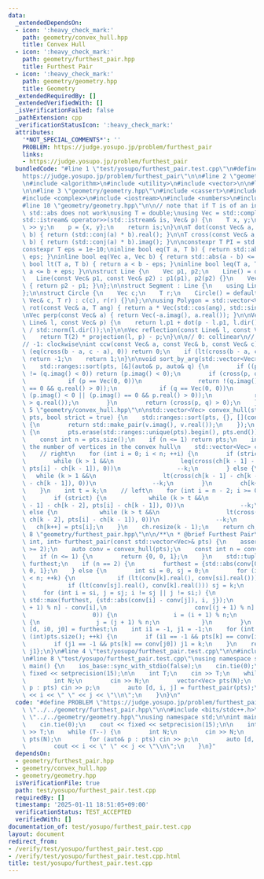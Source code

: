 ```yaml
---
data:
  _extendedDependsOn:
  - icon: ':heavy_check_mark:'
    path: geometry/convex_hull.hpp
    title: Convex Hull
  - icon: ':heavy_check_mark:'
    path: geometry/furthest_pair.hpp
    title: Furthest Pair
  - icon: ':heavy_check_mark:'
    path: geometry/geometry.hpp
    title: Geometry
  _extendedRequiredBy: []
  _extendedVerifiedWith: []
  _isVerificationFailed: false
  _pathExtension: cpp
  _verificationStatusIcon: ':heavy_check_mark:'
  attributes:
    '*NOT_SPECIAL_COMMENTS*': ''
    PROBLEM: https://judge.yosupo.jp/problem/furthest_pair
    links:
    - https://judge.yosupo.jp/problem/furthest_pair
  bundledCode: "#line 1 \"test/yosupo/furthest_pair.test.cpp\"\n#define PROBLEM \"\
    https://judge.yosupo.jp/problem/furthest_pair\"\n\n#line 2 \"geometry/furthest_pair.hpp\"\
    \n#include <algorithm>\n#include <utility>\n#include <vector>\n\n#line 3 \"geometry/convex_hull.hpp\"\
    \n\n#line 3 \"geometry/geometry.hpp\"\n#include <cassert>\n#include <cmath>\n\
    #include <complex>\n#include <iostream>\n#include <numbers>\n#include <numeric>\n\
    #line 10 \"geometry/geometry.hpp\"\n\n// note that if T is of an integer type,\
    \ std::abs does not work\nusing T = double;\nusing Vec = std::complex<T>;\n\n\
    std::istream& operator>>(std::istream& is, Vec& p) {\n    T x, y;\n    is >> x\
    \ >> y;\n    p = {x, y};\n    return is;\n}\n\nT dot(const Vec& a, const Vec&\
    \ b) { return (std::conj(a) * b).real(); }\n\nT cross(const Vec& a, const Vec&\
    \ b) { return (std::conj(a) * b).imag(); }\n\nconstexpr T PI = std::numbers::pi_v<T>;\n\
    constexpr T eps = 1e-10;\ninline bool eq(T a, T b) { return std::abs(a - b) <=\
    \ eps; }\ninline bool eq(Vec a, Vec b) { return std::abs(a - b) <= eps; }\ninline\
    \ bool lt(T a, T b) { return a < b - eps; }\ninline bool leq(T a, T b) { return\
    \ a <= b + eps; }\n\nstruct Line {\n    Vec p1, p2;\n    Line() = default;\n \
    \   Line(const Vec& p1, const Vec& p2) : p1(p1), p2(p2) {}\n    Vec dir() const\
    \ { return p2 - p1; }\n};\n\nstruct Segment : Line {\n    using Line::Line;\n\
    };\n\nstruct Circle {\n    Vec c;\n    T r;\n    Circle() = default;\n    Circle(const\
    \ Vec& c, T r) : c(c), r(r) {}\n};\n\nusing Polygon = std::vector<Vec>;\n\nVec\
    \ rot(const Vec& a, T ang) { return a * Vec(std::cos(ang), std::sin(ang)); }\n\
    \nVec perp(const Vec& a) { return Vec(-a.imag(), a.real()); }\n\nVec projection(const\
    \ Line& l, const Vec& p) {\n    return l.p1 + dot(p - l.p1, l.dir()) * l.dir()\
    \ / std::norm(l.dir());\n}\n\nVec reflection(const Line& l, const Vec& p) {\n\
    \    return T(2) * projection(l, p) - p;\n}\n\n// 0: collinear\n// 1: counter-clockwise\n\
    // -1: clockwise\nint ccw(const Vec& a, const Vec& b, const Vec& c) {\n    if\
    \ (eq(cross(b - a, c - a), 0)) return 0;\n    if (lt(cross(b - a, c - a), 0))\
    \ return -1;\n    return 1;\n}\n\nvoid sort_by_arg(std::vector<Vec>& pts) {\n\
    \    std::ranges::sort(pts, [&](auto& p, auto& q) {\n        if ((p.imag() < 0)\
    \ != (q.imag() < 0)) return (p.imag() < 0);\n        if (cross(p, q) == 0) {\n\
    \            if (p == Vec(0, 0))\n                return !(q.imag() < 0 || (q.imag()\
    \ == 0 && q.real() > 0));\n            if (q == Vec(0, 0))\n                return\
    \ (p.imag() < 0 || (p.imag() == 0 && p.real() > 0));\n            return (p.real()\
    \ > q.real());\n        }\n        return (cross(p, q) > 0);\n    });\n}\n#line\
    \ 5 \"geometry/convex_hull.hpp\"\n\nstd::vector<Vec> convex_hull(std::vector<Vec>\
    \ pts, bool strict = true) {\n    std::ranges::sort(pts, {}, [](const Vec& v)\
    \ {\n        return std::make_pair(v.imag(), v.real());\n    });\n    if (strict)\
    \ {\n        pts.erase(std::ranges::unique(pts).begin(), pts.end());\n    }\n\
    \    const int n = pts.size();\n    if (n <= 1) return pts;\n    int k = 0;  //\
    \ the number of vertices in the convex hull\n    std::vector<Vec> ch(2 * n);\n\
    \    // right\n    for (int i = 0; i < n; ++i) {\n        if (strict) {\n    \
    \        while (k > 1 &&\n                   leq(cross(ch[k - 1] - ch[k - 2],\
    \ pts[i] - ch[k - 1]), 0))\n                --k;\n        } else {\n         \
    \   while (k > 1 &&\n                   lt(cross(ch[k - 1] - ch[k - 2], pts[i]\
    \ - ch[k - 1]), 0))\n                --k;\n        }\n        ch[k++] = pts[i];\n\
    \    }\n    int t = k;\n    // left\n    for (int i = n - 2; i >= 0; --i) {\n\
    \        if (strict) {\n            while (k > t &&\n                   leq(cross(ch[k\
    \ - 1] - ch[k - 2], pts[i] - ch[k - 1]), 0))\n                --k;\n        }\
    \ else {\n            while (k > t &&\n                   lt(cross(ch[k - 1] -\
    \ ch[k - 2], pts[i] - ch[k - 1]), 0))\n                --k;\n        }\n     \
    \   ch[k++] = pts[i];\n    }\n    ch.resize(k - 1);\n    return ch;\n}\n#line\
    \ 8 \"geometry/furthest_pair.hpp\"\n\n/**\n * @brief Furthest Pair\n */\nstd::tuple<T,\
    \ int, int> furthest_pair(const std::vector<Vec>& pts) {\n    assert(pts.size()\
    \ >= 2);\n    auto conv = convex_hull(pts);\n    const int n = conv.size();\n\
    \    if (n <= 1) {\n        return {0, 0, 1};\n    }\n    std::tuple<T, int, int>\
    \ furthest;\n    if (n == 2) {\n        furthest = {std::abs(conv[0] - conv[1]),\
    \ 0, 1};\n    } else {\n        int si = 0, sj = 0;\n        for (int k = 0; k\
    \ < n; ++k) {\n            if (lt(conv[k].real(), conv[si].real())) si = k;\n\
    \            if (lt(conv[sj].real(), conv[k].real())) sj = k;\n        }\n   \
    \     for (int i = si, j = sj; i != sj || j != si;) {\n            furthest =\
    \ std::max(furthest, {std::abs(conv[i] - conv[j]), i, j});\n            if (lt(cross(conv[(i\
    \ + 1) % n] - conv[i],\n                         conv[(j + 1) % n] - conv[j]),\n\
    \                   0)) {\n                i = (i + 1) % n;\n            } else\
    \ {\n                j = (j + 1) % n;\n            }\n        }\n    }\n    auto\
    \ [d, i0, j0] = furthest;\n    int i1 = -1, j1 = -1;\n    for (int k = 0; k <\
    \ (int)pts.size(); ++k) {\n        if (i1 == -1 && pts[k] == conv[i0]) i1 = k;\n\
    \        if (j1 == -1 && pts[k] == conv[j0]) j1 = k;\n    }\n    return {d, i1,\
    \ j1};\n}\n#line 4 \"test/yosupo/furthest_pair.test.cpp\"\n\n#include <bits/stdc++.h>\n\
    \n#line 8 \"test/yosupo/furthest_pair.test.cpp\"\nusing namespace std;\n\nint\
    \ main() {\n    ios_base::sync_with_stdio(false);\n    cin.tie(0);\n    cout <<\
    \ fixed << setprecision(15);\n\n    int T;\n    cin >> T;\n    while (T--) {\n\
    \        int N;\n        cin >> N;\n        vector<Vec> pts(N);\n        for (auto&\
    \ p : pts) cin >> p;\n        auto [d, i, j] = furthest_pair(pts);\n        cout\
    \ << i << \" \" << j << \"\\n\";\n    }\n}\n"
  code: "#define PROBLEM \"https://judge.yosupo.jp/problem/furthest_pair\"\n\n#include\
    \ \"../../geometry/furthest_pair.hpp\"\n\n#include <bits/stdc++.h>\n\n#include\
    \ \"../../geometry/geometry.hpp\"\nusing namespace std;\n\nint main() {\n    ios_base::sync_with_stdio(false);\n\
    \    cin.tie(0);\n    cout << fixed << setprecision(15);\n\n    int T;\n    cin\
    \ >> T;\n    while (T--) {\n        int N;\n        cin >> N;\n        vector<Vec>\
    \ pts(N);\n        for (auto& p : pts) cin >> p;\n        auto [d, i, j] = furthest_pair(pts);\n\
    \        cout << i << \" \" << j << \"\\n\";\n    }\n}"
  dependsOn:
  - geometry/furthest_pair.hpp
  - geometry/convex_hull.hpp
  - geometry/geometry.hpp
  isVerificationFile: true
  path: test/yosupo/furthest_pair.test.cpp
  requiredBy: []
  timestamp: '2025-01-11 18:51:05+09:00'
  verificationStatus: TEST_ACCEPTED
  verifiedWith: []
documentation_of: test/yosupo/furthest_pair.test.cpp
layout: document
redirect_from:
- /verify/test/yosupo/furthest_pair.test.cpp
- /verify/test/yosupo/furthest_pair.test.cpp.html
title: test/yosupo/furthest_pair.test.cpp
---
```

